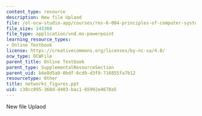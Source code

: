 ```yaml
---
content_type: resource
description: New file Uplaod
file: /ol-ocw-studio-app/courses/res-6-004-principles-of-computer-system-design-an-introduction-spring-2009/c38cc095368dd403bac165992e4670a5_networks_figures.ppt
file_size: 143360
file_type: application/vnd.ms-powerpoint
learning_resource_types:
- Online Textbook
license: https://creativecommons.org/licenses/by-nc-sa/4.0/
ocw_type: OCWFile
parent_title: Online Textbook
parent_type: SupplementalResourceSection
parent_uid: b4e8d5a9-0bdf-6cd9-d3f9-716855fa7b12
resourcetype: Other
title: networks_figures.ppt
uid: c38cc095-368d-d403-bac1-65992e4670a5
---
```

New file Uplaod